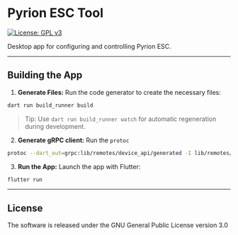 # Pyrion ESC Tool

[![License: GPL v3](https://img.shields.io/badge/License-GPLv3-blue.svg)](https://www.gnu.org/licenses/gpl-3.0.html)

Desktop app for configuring and controlling Pyrion ESC.

---

## Building the App

1. **Generate Files:**
   Run the code generator to create the necessary files:

```bash
dart run build_runner build
```

> Tip: Use `dart run build_runner watch` for automatic regeneration during development.

2. **Generate gRPC client:**
   Run the `protoc`

```bash
protoc --dart_out=grpc:lib/remotes/device_api/generated -I lib/remotes/device_api/proto/proto lib/remotes/device_api/proto/proto/v1/discovery.proto
```

3. **Run the App:**
   Launch the app with Flutter:

```bash 
flutter run
```

---

## License

The software is released under the GNU General Public License version 3.0